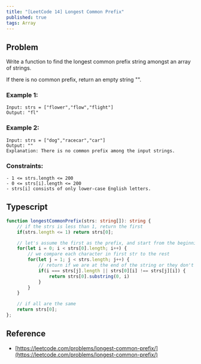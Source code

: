 ```yaml
---
title: "[LeetCode 14] Longest Common Prefix"
published: true
tags: Array
---
```


## Problem

Write a function to find the longest common prefix string amongst an array of strings.

If there is no common prefix, return an empty string "".

### Example 1:

```
Input: strs = ["flower","flow","flight"]
Output: "fl"
```

### Example 2:

```
Input: strs = ["dog","racecar","car"]
Output: ""
Explanation: There is no common prefix among the input strings.
```
 
### Constraints:

```
- 1 <= strs.length <= 200
- 0 <= strs[i].length <= 200
- strs[i] consists of only lower-case English letters.
```

## Typescript

```typescript
function longestCommonPrefix(strs: string[]): string {
    // if the strs is less than 1, return the first
    if(strs.length <= 1) return strs[0];

    // let's assume the first as the prefix, and start from the beginning
    for(let i = 0; i < strs[0].length; i++) {
        // we compare each character in first str to the rest
        for(let j = 1; j < strs.length; j++) {
            // return if we are at the end of the string or they don't match
            if(i === strs[j].length || strs[0][i] !== strs[j][i]) {
                return strs[0].substring(0, i)
            }
        }
    }

    // if all are the same
    return strs[0];
};
```

## Reference

- [https://leetcode.com/problems/longest-common-prefix/](https://leetcode.com/problems/longest-common-prefix/)